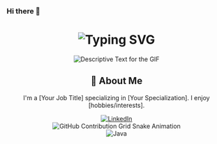 ### Hi there 👋

<!--
**rxh902/rxh902** is a ✨ _special_ ✨ repository because its `README.md` (this file) appears on your GitHub profile.

Here are some ideas to get you started:

- 🔭 I’m currently working on ...
- 🌱 I’m currently learning ...
- 👯 I’m looking to collaborate on ...
- 🤔 I’m looking for help with ...
- 💬 Ask me about ...
- 📫 How to reach me: ...
- 😄 Pronouns: ...
- ⚡ Fun fact: ...
-->

<div align="center">
  <h1>
    <img src="https://readme-typing-svg.herokuapp.com?font=Jetbrains+mono&size=40&duration=3000&color=33FF33&center=true&vCenter=true&width=435&lines=Hey..+I'm+[Your Name];This+is..;..my+Github..;" alt="Typing SVG"/>
  </h1>
</div>
<div align="center">
  <p>
    <img src="URL_OF_YOUR_GIF.gif" alt="Descriptive Text for the GIF" />
  </p>
</div>
<div align="center">
  <h2>🚀 About Me</h2>
  <p>I'm a [Your Job Title] specializing in [Your Specialization]. I enjoy [hobbies/interests].</p>
</div>
<div align="center">
  <!-- Replace href with your links -->
  <a href="https://www.linkedin.com/in/[YourLinkedIn]/">
    <img src="https://img.shields.io/badge/LinkedIn-0077B5?style=for-the-badge&logo=linkedin&logoColor=white" alt="LinkedIn"/>
  </a>
</div>
<div align="center">
  <img src="https://raw.githubusercontent.com/[YourGitHub]/[YourGitHub]/output/github-contribution-grid-snake.svg" alt="GitHub Contribution Grid Snake Animation"/>
</div>
<div align="center">
  <!-- Replace with your skills -->
  <img src="https://img.shields.io/badge/Java-007396?style=for-the-badge&logo=java&logoColor=white" alt="Java" />
  <!-- Add more badges similarly -->
</div>
